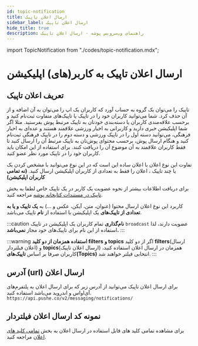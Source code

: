 ```yaml
---
id: topic-notification
title: ارسال اعلان تاپیک
sidebar_label: ارسال اعلان تاپیک
hide_title: true
description: راهنمای وب‌سرویس پوشه - ارسال اعلان تاپیک
---
```


import TopicNotification from "./codes/topic-notification.mdx";

# ارسال اعلان تاپیک به کاربر(های) اپلیکیشن

## تعریف اعلان تاپیک

تاپیک را می‌توان یک گروه به حساب آورد که کاربران یک اپ را می‌توان به آن اضافه و از آن حذف کرد.
 شما می‌توانید کاربران خود را در تاپیک یا تاپیک‌های متفاوت ثبت‌نام کنید
 و برحسب علاقه‌مندی کاربران یا دسته‌بندی خودتان به تاپیک مرتبط پوش بفرستید.
 مثلا اگر شما اپلیکیشن خبری دارید و کاربرانی به اخبار ورزشی علاقمند هستند و عده‌ای به اخبار فرهنگی،
 می‌توانید دسته اول را در تاپیک ورزشی و دسته دوم را در تاپیک فرهنگی ثبت‌نام کنید و هنگام ارسال پوش،
 برحسب محتوای پوش‌تان به تاپیک مرتبط آن را ارسال کنید تا فقط کاربران علاقمند به آن موضوع آن را دریافت کنند.
 برای استفاده از این امکان باید کاربران خود را در تاپیک مورد نظر عضو کنید.

تفاوت این نوع اعلان با اعلان ساده این است که در این نوع می‌توانید با مشخص کردن یک یا چند تاپیک ، اعلان را فقط به تعدادی از کاربران اپلیکیشن ارسال کنید. **(نه تمامی کاربران اپلیکیشن)**

برای دریافت اطلاعات بیشتر از نحوه عضویت یک کاربر در یک تاپیک خاص لطفا به
 بخش [تاپیک در مستندات کتابخانه پوشه](/docs/android-studio/topic)  مراجعه کنید. 

کاربرد این نوع اعلان ارسال محتوا (عنوان، متن، آیکن، عکس و ...) 
به **یک تاپیک و یا به تعدادی از تاپیک‌های** یک اپلیکیشن با استفاده از **نام** تاپیک می‌باشد.

:::caution **نام‌گذاری**
تمام کاربران یک اپلیکیشن در تاپیک `broadcast` عضویت دارند،
لذا استفاده از این نام برای تاپیک‌های خود مجاز 
**نمی‌باشد.**
:::

:::warning **استفاده همزمان از دو کلید filters و topics**
اگر از دو کلید **filters**(ارسال اعلان فیلتردار) و **topics**(ارسال اعلان تاپیک) همزمان در ارسال اعلان استفاده کنید،
کاربران صرفا بر اساس **تاپیک‌های(Topics)** انتخابی فیلتر خواهند شد.
:::


## آدرس (url) ارسال اعلان

برای ارسال اعلان تاپیک می‌توانید از آدرس  زیر که برای ارسال اعلان به پلتفرم‌های آی‌او‌اس و اندروید می‌باشد استفاده کنید.
```https://api.pushe.co/v2/messaging/notifications/```

## نمونه کد ارسال اعلان فیلتردار

برای مشاهده تمامی کلید های قابل استفاده در ارسال اعلان به بخش [تمامی کلید های اعلان](/docs/mobile-api/notification-keys) مراجعه کنید.

<TopicNotification/>